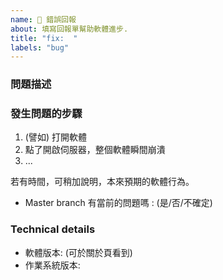 ```yaml
---
name: 🐞 錯誤回報
about: 填寫回報單幫助軟體進步.
title: "fix:  "
labels: "bug"
---
```


<!--
Found a bug? Please fill out the sections below. 👍
-->

### 問題描述

<!--
A summary of the issue.
-->

### 發生問題的步驟

1. (譬如) 打開軟體
2. 點了開啟伺服器，整個軟體瞬間崩潰
3. ...

若有時間，可稍加說明，本來預期的軟體行為。

- Master branch 有當前的問題嗎 : (是/否/不確定)

### Technical details

- 軟體版本: (可於關於頁看到)
- 作業系統版本:
